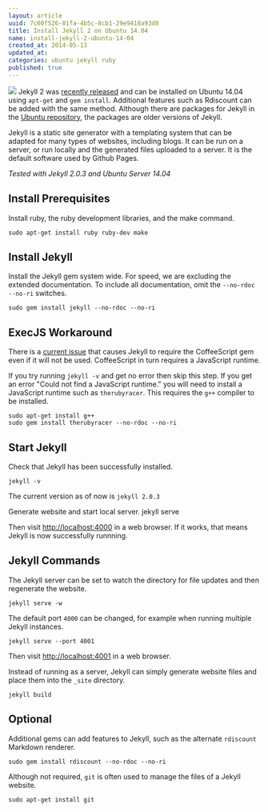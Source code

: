 ```yaml
---
layout: article
uuid: 7c60f526-81fa-4b5c-8cb1-29e9418a93d8
title: Install Jekyll 2 on Ubuntu 14.04
name: install-jekyll-2-ubuntu-14-04
created_at: 2014-05-13
updated_at:
categories: ubuntu jekyll ruby
published: true
---
```

![](http://jekyllrb.com/img/logo-2x.png)
Jekyll 2 was [recently released][jekyll2] and can be installed on Ubuntu 14.04 using `apt-get` and `gem install`. Additional features such as Rdiscount can be added with the same method. Although there are packages for Jekyll in the [Ubuntu repository][ubunturepo], the packages are older versions of Jekyll.

Jekyll is a static site generator with a templating system that can be adapted for many types of websites, including blogs. It can be run on a server, or run locally and the generated files uploaded to a server. It is the default software used by Github Pages.

*Tested with Jekyll 2.0.3 and Ubuntu Server 14.04*

[jekyll2]:http://jekyllrb.com/news/2014/05/06/jekyll-turns-2-0-0/
[ubunturepo]:http://packages.ubuntu.com/search?keywords=jekyll&searchon=names&suite=all&section=all

<!--more--> 

## Install Prerequisites ##

Install ruby, the ruby development libraries, and the make command.

    sudo apt-get install ruby ruby-dev make


## Install Jekyll ##
Install the Jekyll gem system wide. For speed, we are excluding the extended documentation. To include all documentation, omit the `--no-rdoc --no-ri` switches.

    sudo gem install jekyll --no-rdoc --no-ri


## ExecJS Workaround ##
There is a [current issue][issue] that causes Jekyll to require the CoffeeScript gem even if it will not be used. CoffeeScript in turn requires a JavaScript runtime.

[issue]:https://github.com/jekyll/jekyll/issues/2327

If you try running `jekyll -v` and get no error then skip this step. If you get an error "Could not find a JavaScript runtime." you will need to install a JavaScript runtime such as `therubyracer`. This requires the `g++` compiler to be installed. 

    sudo apt-get install g++
    sudo gem install therubyracer --no-rdoc --no-ri


## Start Jekyll ##

Check that Jekyll has been successfully installed.

    jekyll -v

The current version as of now is `jekyll 2.0.3`

Generate website and start local server.
    jekyll serve

Then visit <http://localhost:4000> in a web browser. If it works, that means Jekyll is now successfully runnning.


## Jekyll Commands ##
The Jekyll server can be set to watch the directory for file updates and then regenerate the website.

    jekyll serve -w
    
The default port `4000` can be changed, for example when running multiple Jekyll instances.

    jekyll serve --port 4001
Then visit <http://localhost:4001> in a web browser.

Instead of running as a server, Jekyll can simply generate website files and place them into the `_site` directory.

    jekyll build


## Optional ##
Additional gems can add features to Jekyll, such as the alternate `rdiscount` Markdown renderer.

    sudo gem install rdiscount --no-rdoc --no-ri

Although not required, `git` is often used to manage the files of a Jekyll website.

    sudo apt-get install git

